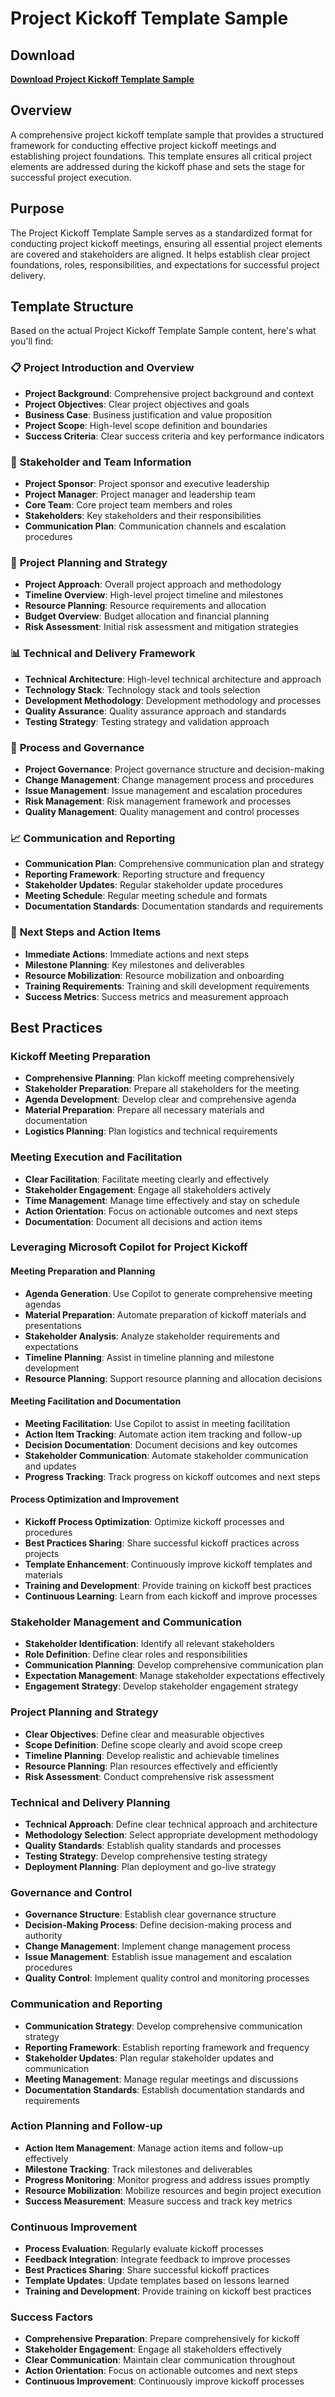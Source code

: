 # Project Kickoff Template Sample

## Download

**[Download Project Kickoff Template Sample](https://tinyurl.com/kickoffsample)**

## Overview

A comprehensive project kickoff template sample that provides a structured framework for conducting effective project kickoff meetings and establishing project foundations. This template ensures all critical project elements are addressed during the kickoff phase and sets the stage for successful project execution.

## Purpose

The Project Kickoff Template Sample serves as a standardized format for conducting project kickoff meetings, ensuring all essential project elements are covered and stakeholders are aligned. It helps establish clear project foundations, roles, responsibilities, and expectations for successful project delivery.

## Template Structure

Based on the actual Project Kickoff Template Sample content, here's what you'll find:

### 📋 **Project Introduction and Overview**
- **Project Background**: Comprehensive project background and context
- **Project Objectives**: Clear project objectives and goals
- **Business Case**: Business justification and value proposition
- **Project Scope**: High-level scope definition and boundaries
- **Success Criteria**: Clear success criteria and key performance indicators

### 👥 **Stakeholder and Team Information**
- **Project Sponsor**: Project sponsor and executive leadership
- **Project Manager**: Project manager and leadership team
- **Core Team**: Core project team members and roles
- **Stakeholders**: Key stakeholders and their responsibilities
- **Communication Plan**: Communication channels and escalation procedures

### 🎯 **Project Planning and Strategy**
- **Project Approach**: Overall project approach and methodology
- **Timeline Overview**: High-level project timeline and milestones
- **Resource Planning**: Resource requirements and allocation
- **Budget Overview**: Budget allocation and financial planning
- **Risk Assessment**: Initial risk assessment and mitigation strategies

### 📊 **Technical and Delivery Framework**
- **Technical Architecture**: High-level technical architecture and approach
- **Technology Stack**: Technology stack and tools selection
- **Development Methodology**: Development methodology and processes
- **Quality Assurance**: Quality assurance approach and standards
- **Testing Strategy**: Testing strategy and validation approach

### 🔄 **Process and Governance**
- **Project Governance**: Project governance structure and decision-making
- **Change Management**: Change management process and procedures
- **Issue Management**: Issue management and escalation procedures
- **Risk Management**: Risk management framework and processes
- **Quality Management**: Quality management and control processes

### 📈 **Communication and Reporting**
- **Communication Plan**: Comprehensive communication plan and strategy
- **Reporting Framework**: Reporting structure and frequency
- **Stakeholder Updates**: Regular stakeholder update procedures
- **Meeting Schedule**: Regular meeting schedule and formats
- **Documentation Standards**: Documentation standards and requirements

### 🚀 **Next Steps and Action Items**
- **Immediate Actions**: Immediate actions and next steps
- **Milestone Planning**: Key milestones and deliverables
- **Resource Mobilization**: Resource mobilization and onboarding
- **Training Requirements**: Training and skill development requirements
- **Success Metrics**: Success metrics and measurement approach

## Best Practices

### **Kickoff Meeting Preparation**
- **Comprehensive Planning**: Plan kickoff meeting comprehensively
- **Stakeholder Preparation**: Prepare all stakeholders for the meeting
- **Agenda Development**: Develop clear and comprehensive agenda
- **Material Preparation**: Prepare all necessary materials and documentation
- **Logistics Planning**: Plan logistics and technical requirements

### **Meeting Execution and Facilitation**
- **Clear Facilitation**: Facilitate meeting clearly and effectively
- **Stakeholder Engagement**: Engage all stakeholders actively
- **Time Management**: Manage time effectively and stay on schedule
- **Action Orientation**: Focus on actionable outcomes and next steps
- **Documentation**: Document all decisions and action items

### **Leveraging Microsoft Copilot for Project Kickoff**

#### **Meeting Preparation and Planning**
- **Agenda Generation**: Use Copilot to generate comprehensive meeting agendas
- **Material Preparation**: Automate preparation of kickoff materials and presentations
- **Stakeholder Analysis**: Analyze stakeholder requirements and expectations
- **Timeline Planning**: Assist in timeline planning and milestone development
- **Resource Planning**: Support resource planning and allocation decisions

#### **Meeting Facilitation and Documentation**
- **Meeting Facilitation**: Use Copilot to assist in meeting facilitation
- **Action Item Tracking**: Automate action item tracking and follow-up
- **Decision Documentation**: Document decisions and key outcomes
- **Stakeholder Communication**: Automate stakeholder communication and updates
- **Progress Tracking**: Track progress on kickoff outcomes and next steps

#### **Process Optimization and Improvement**
- **Kickoff Process Optimization**: Optimize kickoff processes and procedures
- **Best Practices Sharing**: Share successful kickoff practices across projects
- **Template Enhancement**: Continuously improve kickoff templates and materials
- **Training and Development**: Provide training on kickoff best practices
- **Continuous Learning**: Learn from each kickoff and improve processes

### **Stakeholder Management and Communication**
- **Stakeholder Identification**: Identify all relevant stakeholders
- **Role Definition**: Define clear roles and responsibilities
- **Communication Planning**: Develop comprehensive communication plan
- **Expectation Management**: Manage stakeholder expectations effectively
- **Engagement Strategy**: Develop stakeholder engagement strategy

### **Project Planning and Strategy**
- **Clear Objectives**: Define clear and measurable objectives
- **Scope Definition**: Define scope clearly and avoid scope creep
- **Timeline Planning**: Develop realistic and achievable timelines
- **Resource Planning**: Plan resources effectively and efficiently
- **Risk Assessment**: Conduct comprehensive risk assessment

### **Technical and Delivery Planning**
- **Technical Approach**: Define clear technical approach and architecture
- **Methodology Selection**: Select appropriate development methodology
- **Quality Standards**: Establish quality standards and processes
- **Testing Strategy**: Develop comprehensive testing strategy
- **Deployment Planning**: Plan deployment and go-live strategy

### **Governance and Control**
- **Governance Structure**: Establish clear governance structure
- **Decision-Making Process**: Define decision-making process and authority
- **Change Management**: Implement change management process
- **Issue Management**: Establish issue management and escalation procedures
- **Quality Control**: Implement quality control and monitoring processes

### **Communication and Reporting**
- **Communication Strategy**: Develop comprehensive communication strategy
- **Reporting Framework**: Establish reporting framework and frequency
- **Stakeholder Updates**: Plan regular stakeholder updates and communication
- **Meeting Management**: Manage regular meetings and discussions
- **Documentation Standards**: Establish documentation standards and requirements

### **Action Planning and Follow-up**
- **Action Item Management**: Manage action items and follow-up effectively
- **Milestone Tracking**: Track milestones and deliverables
- **Progress Monitoring**: Monitor progress and address issues promptly
- **Resource Mobilization**: Mobilize resources and begin project execution
- **Success Measurement**: Measure success and track key metrics

### **Continuous Improvement**
- **Process Evaluation**: Regularly evaluate kickoff processes
- **Feedback Integration**: Integrate feedback to improve processes
- **Best Practices Sharing**: Share successful kickoff practices
- **Template Updates**: Update templates based on lessons learned
- **Training and Development**: Provide training on kickoff best practices

### **Success Factors**
- **Comprehensive Preparation**: Prepare comprehensively for kickoff
- **Stakeholder Engagement**: Engage all stakeholders effectively
- **Clear Communication**: Maintain clear communication throughout
- **Action Orientation**: Focus on actionable outcomes and next steps
- **Continuous Improvement**: Continuously improve kickoff processes

